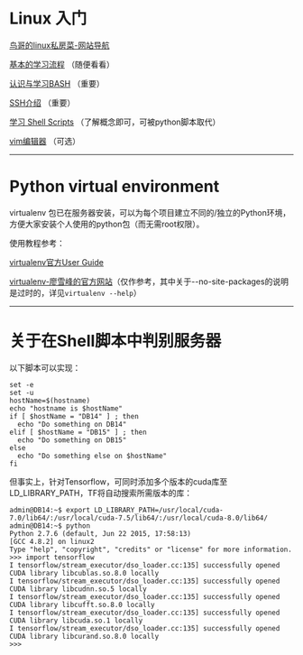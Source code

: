 # Linux 入门

[鸟哥的linux私房菜-网站导航](http://linux.vbird.org/aboutmysite.php#webview)

[基本的学习流程](http://linux.vbird.org/new_linux.php#learn_basic) （随便看看）

[认识与学习BASH](http://linux.vbird.org/linux_basic/0320bash.php) （重要）

[SSH介绍](http://linux.vbird.org/linux_server/0310telnetssh.php#ssh_server) （重要）

[学习 Shell Scripts](http://linux.vbird.org/linux_basic/0340bashshell-scripts.php) （了解概念即可，可被python脚本取代）

[vim编辑器](http://linux.vbird.org/linux_basic/0310vi.php) （可选）

--------------------------------

# Python virtual environment

virtualenv 包已在服务器安装，可以为每个项目建立不同的/独立的Python环境，方便大家安装个人使用的python包（而无需root权限）。

使用教程参考：

[virtualenv官方User Guide](https://virtualenv.pypa.io/en/stable/userguide/#usage)

[virtualenv-廖雪峰的官方网站](http://www.liaoxuefeng.com/wiki/0014316089557264a6b348958f449949df42a6d3a2e542c000/001432712108300322c61f256c74803b43bfd65c6f8d0d0000)（仅作参考，其中关于--no-site-packages的说明是过时的，详见`virtualenv --help`）

--------------------------------

# 关于在Shell脚本中判别服务器

以下脚本可以实现：
```shell
set -e
set -u
hostName=$(hostname)
echo "hostname is $hostName"
if [ $hostName = "DB14" ] ; then
  echo "Do something on DB14"
elif [ $hostName = "DB15" ] ; then
  echo "Do something on DB15"
else
  echo "Do something else on $hostName"
fi
```

但事实上，针对Tensorflow，可同时添加多个版本的cuda库至LD_LIBRARY_PATH，TF将自动搜索所需版本的库：
```shell
admin@DB14:~$ export LD_LIBRARY_PATH=/usr/local/cuda-7.0/lib64/:/usr/local/cuda-7.5/lib64/:/usr/local/cuda-8.0/lib64/
admin@DB14:~$ python
Python 2.7.6 (default, Jun 22 2015, 17:58:13)
[GCC 4.8.2] on linux2
Type "help", "copyright", "credits" or "license" for more information.
>>> import tensorflow
I tensorflow/stream_executor/dso_loader.cc:135] successfully opened CUDA library libcublas.so.8.0 locally
I tensorflow/stream_executor/dso_loader.cc:135] successfully opened CUDA library libcudnn.so.5 locally
I tensorflow/stream_executor/dso_loader.cc:135] successfully opened CUDA library libcufft.so.8.0 locally
I tensorflow/stream_executor/dso_loader.cc:135] successfully opened CUDA library libcuda.so.1 locally
I tensorflow/stream_executor/dso_loader.cc:135] successfully opened CUDA library libcurand.so.8.0 locally
>>> 
```

